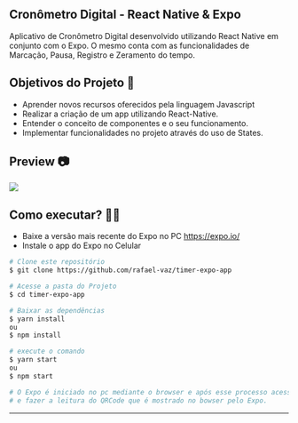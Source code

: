 ## Cronômetro Digital - React Native & Expo

Aplicativo de Cronômetro Digital desenvolvido utilizando React Native em conjunto com o Expo. O mesmo conta com as funcionalidades de Marcação, Pausa, Registro e Zeramento do tempo.

## Objetivos do Projeto 🚀

- Aprender novos recursos oferecidos pela linguagem Javascript
- Realizar a criação de um app utilizando React-Native.
- Entender o conceito de componentes e o seu funcionamento.
- Implementar funcionalidades no projeto através do uso de States.

## Preview 📷

<img src="https://github.com/rafael-vaz/timer-expo-app/blob/main/src/images/02.png?raw=true">

## Como executar? 🧑‍🔧

- Baixe a versão mais recente do Expo no PC https://expo.io/
- Instale o app do Expo no Celular 

```bash
# Clone este repositório
$ git clone https://github.com/rafael-vaz/timer-expo-app

# Acesse a pasta do Projeto
$ cd timer-expo-app

# Baixar as dependências
$ yarn install
ou
$ npm install

# execute o comando
$ yarn start
ou
$ npm start

# O Expo é iniciado no pc mediante o browser e após esse processo acessar o celular e executar o expo
# e fazer a leitura do QRCode que é mostrado no bowser pelo Expo.
```

---

